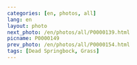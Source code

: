 ```yaml
---
categories: [en, photos, all]
lang: en
layout: photo
next_photo: /en/photos/all/P0000139.html
picname: P0000149
prev_photo: /en/photos/all/P0000154.html
tags: [Dead Springbock, Grass]
---
```

